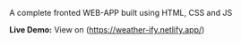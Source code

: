 A complete fronted WEB-APP built using HTML, CSS and JS

**Live Demo:** View on (https://weather-ify.netlify.app/)
